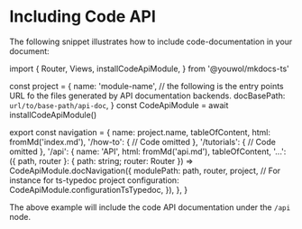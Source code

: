 # Including Code API

The following snippet illustrates how to include code-documentation in your document:

<code-snippet language="javascript">
import {
    Router,
    Views,
    installCodeApiModule,
} from '@youwol/mkdocs-ts'

const project = {
    name: 'module-name',
    // the following is the entry points URL fo the files generated by API documentation backends.
    docBasePath: `url/to/base-path/api-doc`,
}
const CodeApiModule = await installCodeApiModule()

export const navigation = {
    name: project.name,
    tableOfContent,
    html: fromMd('index.md'),
    '/how-to': {
        // Code omitted
    },
    '/tutorials': {
        // Code omitted
    },
    '/api': {
        name: 'API',
        html: fromMd('api.md'),
        tableOfContent,
        '...': ({ path, router }: { path: string; router: Router }) =>
        CodeApiModule.docNavigation({
            modulePath: path,
            router,
            project,
            // For instance for ts-typedoc project
            configuration: CodeApiModule.configurationTsTypedoc,
        }),
    },
}

</code-snippet>

The above example will include the code API documentation under the `/api` node.
